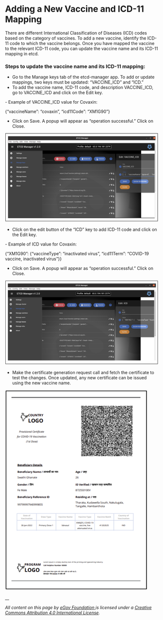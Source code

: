 # Adding a New Vaccine and ICD-11 Mapping

There are different International Classification of Diseases (ICD) codes based on the category of vaccines. To add a new vaccine, identify the ICD-11 code to which the vaccine belongs. Once you have mapped the vaccine to the relevant ICD-11 code, you can update the vaccine name and its ICD-11 mapping in etcd.

### Steps to update the vaccine name and its ICD-11 mapping:

* Go to the Manage keys tab of the etcd-manager app. To add or update mappings,  two keys must be updated: “VACCINE\_ICD” and “ICD.”
* To add the vaccine name, ICD-11 code, and description VACCINE\_ICD, go to VACCINE\_ICD and click on the Edit key.&#x20;

&#x20;      \- Example of VACCINE\_ICD value for Covaxin:&#x20;

&#x20;        {“vaccineName”: “covaxin”, “icd11Code”: “XM1G90”}

* Click on Save. A popup will appear as “operation successful.” Click on Close.

![](<../../../.gitbook/assets/Screenshot 2022-06-17 at 7.58.12 AM.png>)

* Click on the edit button of the “ICD” key to add ICD-11 code and click on the Edit key.

&#x20;     \- Example of ICD value for Covaxin:

&#x20;      {“XM1G90”: {“vaccineType”: “inactivated virus”, “icd11Term”: “COVID-19 vaccine, inactivated virus”\}}

* Click on Save. A popup will appear as “operation successful.” Click on Close.

![](<../../../.gitbook/assets/Screenshot 2022-06-17 at 8.05.04 AM.png>)

* Make the certificate generation request call and fetch the certificate to test the changes. Once updated, any new certificate can be issued using the new vaccine name.

![This is a sample certificate generated with the new vaccine type, with ICD-11 code XM6JD5 and ICD-11 term: ‘COVID-19 vaccine, live attenuated virus.’](<../../../.gitbook/assets/Screenshot 2022-06-17 at 8.07.20 AM.png>)

__

_All content on this page by_ [_eGov Foundation_ ](https://egov.org.in/)_is licensed under a_ [_Creative Commons Attribution 4.0 International License_](http://creativecommons.org/licenses/by/4.0/)_._                                  &#x20;
